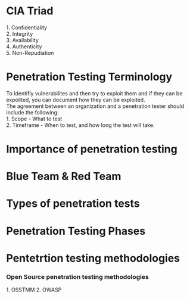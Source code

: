 <h1>CIA Triad</h1>
1. Confidentiality<br>
2. Integrity<br>
3. Availability<br>
4. Authenticity<br>
5. Non-Repudiation<br>

<h1>Penetration Testing Terminology</h1>
To Identifiy vulnerabilites and then try to exploit them and if they can be expolited, you can document how they can be exploited.<br>
The agreement between an organization and a penetration tester should include the following:<br>
  1. Scope -  What to test<br>
  2. Timeframe -  When to test, and how long the test will take.

<h1>Importance of penetration testing</h1>


<h1>Blue Team & Red Team</h1>

<h1>Types of penetration tests</h1>

<h1>Penetration Testing Phases</h1>

<h1>Pentetrtion testing methodologies</h1>

<h3>Open Source penetration testing methodologies</h3>
1. OSSTMM
2. OWASP
